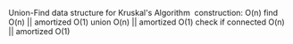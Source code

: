 Union-Find data structure for Kruskal's Algorithm
​
construction: O(n)
find O(n) || amortized O(1)
union O(n) || amortized O(1)
check if connected O(n) || amortized O(1)
​